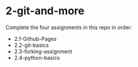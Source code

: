 # 2-git-and-more

Complete the four assignments in this repo in order:

+  2.1-Github-Pages  
+  2.2-git-basics  
+  2.3-forking-assignment  
+  2.4-python-basics  



